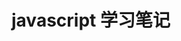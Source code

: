 <!--
 * @Author: hucheng
 * @Date: 2019-06-09 21:17:23
 * @Description: here is des
--> 
# javascript 学习笔记

<!-- # 基础
- [function 定义，命令规范](https://github.com/hucheng91/frontend-note/blob/master/base/lesson0/functionDefi.md) 
- [function 常见使用方式](https://github.com/hucheng91/frontend-note/blob/master/base/lesson0/functionOfenUseWay.md) 
- [function 作用域](https://github.com/hucheng91/frontend-note/blob/master/base/lesson1/functionscope.js)
- [function callback 使用](https://github.com/hucheng91/frontend-note/blob/master/base/lesson1/callback.js)
- [apply,call,bind 使用场景，差别](https://github.com/hucheng91/frontend-note/blob/master/base/lesson1/apply_call_bind.js)
- [闭包，高级函数](https://github.com/hucheng91/frontend-note/blob/master/base/lesson1/immediate%20_closures.js)
- [函数节流，函数防抖](https://github.com/hucheng91/frontend-note/blob/master/base/lesson1/idebounce_throttle.html)
- [常见跨域实现方式](https://github.com/hucheng91/frontend-note/blob/master/base/lesson2/cros_domain.md)
- [柯里化](https://github.com/hucheng91/frontend-note/blob/master/base/lesson0/%E6%9F%AF%E9%87%8C%E5%8C%96.js) -->


<!-- # 前端存储
- [cookie](https://github.com/hucheng91/frontend-note/blob/master/storage/cookie/cookie.md)
- [页面元素存储](https://github.com/hucheng91/frontend-note/blob/master/storage/window_html/window_htm_storage.md)
- [sessionStorage,localStorage，当前域下存储](https://github.com/hucheng91/frontend-note/blob/master/storage/seesion_localStorage/session_local_storage.md)
- [indexDB存储](https://github.com/hucheng91/frontend-note/blob/master/storage/indexDB/indexdb_storage.md)
- [service worker 离线存储](https://github.com/hucheng91/frontend-note/blob/master/storage/service_worker/service_worker_storage.md)  -->

<!-- 
# 常见认证授权

- [cookie 结合 session 认证](https://github.com/hucheng91/frontend-note/blob/master/oauth/cookie%E5%92%8Csession%E8%AE%A4%E8%AF%81.md)
- token 认证
- JWT 认证
- 类似微信扫码认证
- Oauth2 认证
- 单点登录
- LDAP 认证


# 前端工程化 

## Babel系列

-  [Babel学习系列1-Babel历史](https://mp.weixin.qq.com/s?__biz=MzAwOTkzNDc0Mg==&mid=2247483745&idx=1&sn=3ad02c5981127907840a3c3c9d0fb86c&chksm=9b594398ac2eca8e5b5c8473ae617e49e968d9b75db8242512ad0df6d4b6e8ad1d5aef9b9d86#rd)
-  [Babel学习系列2-Babel设计组成](https://mp.weixin.qq.com/s?__biz=MzAwOTkzNDc0Mg==&mid=2247483750&idx=1&sn=c90e95159199ac7aa2612207e89e9182&chksm=9b59439fac2eca89bc558fd2a360408bf8e8a928688963f7f21a5e17ae2ae678f8265a8003aa#rd)
-  [Babel学习系列3-babel-preset,babel-plugin](https://mp.weixin.qq.com/s?__biz=MzAwOTkzNDc0Mg==&mid=2247483764&idx=1&sn=ccc0da501c249e7f6933c1068b8440b4&chksm=9b59438dac2eca9b186a04cad9085d3fb1e4de56fc5726cb26da57d5cb21c22c090e5e8ef751&token=824736612&lang=zh_CN#rd)
-  [babel学习系列4-polyfill和transform-runtime的差别](https://mp.weixin.qq.com/s?__biz=MzAwOTkzNDc0Mg==&mid=2247483764&idx=1&sn=ccc0da501c249e7f6933c1068b8440b4&chksm=9b59438dac2eca9b186a04cad9085d3fb1e4de56fc5726cb26da57d5cb21c22c090e5e8ef751&token=824736612&lang=zh_CN#rd) -->
